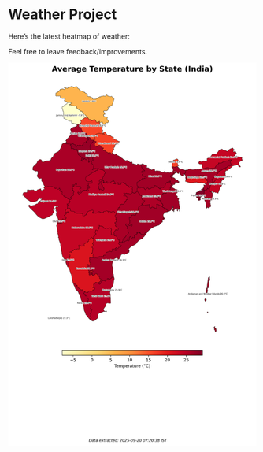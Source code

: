 # Weather Project

Here’s the latest heatmap of weather:

Feel free to leave feedback/improvements.

![India Heatmap](docs/assets/india_heatmap.png?v=CE0870)
